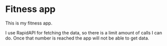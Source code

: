 # Fitness app

This is my fitness app.

I use RapidAPI for fetching the data, so there is a limit amount of calls I can do. Once that number is reached the app will not be able to get data.
